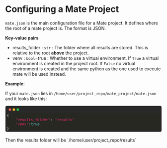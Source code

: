 
# Configuring a Mate Project

`mate.json` is the main configuration file for a Mate project. It defines where the root of a mate project is. The format is JSON.

**Key-value pairs**

- results_folder : `str` : The folder where all results are stored. This is relative to the root **above** the project.
- venv : `bool`=true : Whether to use a virtual environment. If `True` a virtual environment is created in the project root. If `False` no virtual environment is created and the same python as the one used to execute mate will be used instead.

**Example**:

If your `mate.json` lies in `/home/user/project_repo/mate_project/mate.json` and it looks like this:
<p align="center" style="">
    <img src="./imgs/json_92f03bfff01a8870814eedb106c54f10.svg" alt="Your Image">
</p>
Then the results folder will be `/home/user/project_repo/results`